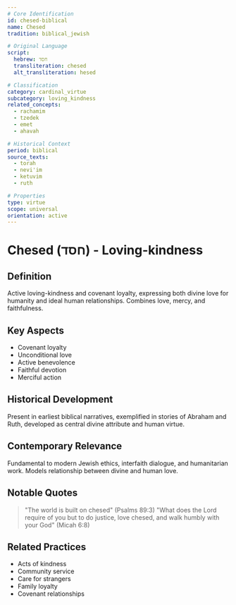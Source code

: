 ```yaml
---
# Core Identification
id: chesed-biblical
name: Chesed
tradition: biblical_jewish

# Original Language
script:
  hebrew: חסד
  transliteration: chesed
  alt_transliteration: hesed

# Classification
category: cardinal_virtue
subcategory: loving_kindness
related_concepts:
  - rachamim
  - tzedek
  - emet
  - ahavah

# Historical Context
period: biblical
source_texts:
  - torah
  - nevi'im
  - ketuvim
  - ruth

# Properties
type: virtue
scope: universal
orientation: active
---
```


# Chesed (חסד) - Loving-kindness

## Definition
Active loving-kindness and covenant loyalty, expressing both divine love for humanity and ideal human relationships. Combines love, mercy, and faithfulness.

## Key Aspects
- Covenant loyalty
- Unconditional love
- Active benevolence
- Faithful devotion
- Merciful action

## Historical Development
Present in earliest biblical narratives, exemplified in stories of Abraham and Ruth, developed as central divine attribute and human virtue.

## Contemporary Relevance
Fundamental to modern Jewish ethics, interfaith dialogue, and humanitarian work. Models relationship between divine and human love.

## Notable Quotes
> "The world is built on chesed" (Psalms 89:3)
> "What does the Lord require of you but to do justice, love chesed, and walk humbly with your God" (Micah 6:8)

## Related Practices
- Acts of kindness
- Community service
- Care for strangers
- Family loyalty
- Covenant relationships
